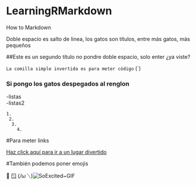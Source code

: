 # LearningRMarkdown
How to Markdown

Doble espacio es salto de linea,
los gatos son títulos, entre más gatos, más pequeños

##Este es un segundo título
no pondre doble espacio, solo enter
¿ya viste?

`La comilla simple invertida es para meter código` (`)

  ### Si pongo los gatos despegados al renglon
  
  -listas  
  -listas2  
  
    1. 
     2.
      3.
        4.

#Para meter links

[Haz click aquí para ir a un lugar divertido](https://bongo.cat/)

#También podemos poner emojis

🍋 🪟 (*/ω＼*)![SoExcited~GIF](https://user-images.githubusercontent.com/82723700/202911854-8f6a6f41-3628-4f15-9dbb-7f9c3425cdd3.gif)

